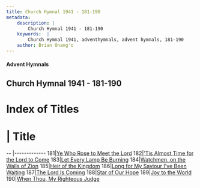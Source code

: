 ```yaml
---
title: Church Hymnal 1941 - 181-190
metadata:
    description: |
        Church Hymnal 1941 - 181-190
    keywords:  |
        Church Hymnal 1941, adventhymnals, advent hymnals, 181-190
    author: Brian Onang'o
---
```


#### Advent Hymnals
## Church Hymnal 1941 - 181-190

# Index of Titles
# | Title                        
-- |-------------
181|[Ye Who Rose to Meet the Lord](/church-hymnal/CH/101-200/181-190/Ye-Who-Rose-to-Meet-the-Lord)
182|['Tis Almost Time for the Lord to Come](/church-hymnal/CH/101-200/181-190/'Tis-Almost-Time-for-the-Lord-to-Come)
183|[Let Every Lamp Be Burning](/church-hymnal/CH/101-200/181-190/Let-Every-Lamp-Be-Burning)
184|[Watchmen, on the Walls of Zion](/church-hymnal/CH/101-200/181-190/Watchmen,-on-the-Walls-of-Zion)
185|[Heir of the Kingdom](/church-hymnal/CH/101-200/181-190/Heir-of-the-Kingdom)
186|[Long for My Saviour I've Been Waiting](/church-hymnal/CH/101-200/181-190/Long-for-My-Saviour-I've-Been-Waiting)
187|[The Lord Is Coming](/church-hymnal/CH/101-200/181-190/The-Lord-Is-Coming)
188|[Star of Our Hope](/church-hymnal/CH/101-200/181-190/Star-of-Our-Hope)
189|[Joy to the World](/church-hymnal/CH/101-200/181-190/Joy-to-the-World)
190|[When Thou, My Righteous Judge](/church-hymnal/CH/101-200/181-190/When-Thou,-My-Righteous-Judge)